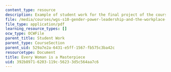 ```yaml
---
content_type: resource
description: Example of student work for the final project of the course.
file: /media/courses/wgs-s10-gender-power-leadership-and-the-workplace-spring-2014/392b89716203119c56233d5c564aa7c6_MITWGS_S10S14_masterpiece.pdf
file_type: application/pdf
learning_resource_types: []
ocw_type: OCWFile
parent_title: Student Work
parent_type: CourseSection
parent_uid: 529a7e2a-6431-e5ff-1567-fb575c3ba42c
resourcetype: Document
title: Every Woman is a Masterpiece
uid: 392b8971-6203-119c-5623-3d5c564aa7c6
---
```

